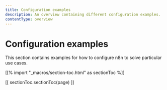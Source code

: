 ```yaml
---
title: Configuration examples
description: An overview containing different configuration examples.
contentType: overview
---
```


# Configuration examples

This section contains examples for how to configure n8n to solve particular use cases.

[[% import "_macros/section-toc.html" as sectionToc %]]

[[ sectionToc.sectionToc(page) ]]